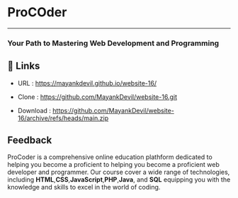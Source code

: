 # ProCOder
---
### Your Path to Mastering Web Development and Programming

## 🔗 Links

- URL : https://mayankdevil.github.io/website-16/

- Clone : https://github.com/MayankDevil/website-16.git

- Download : https://github.com/MayankDevil/website-16/archive/refs/heads/main.zip

## Feedback

ProCoder is a comprehensive online education plathform dedicated to helping you become a proficient to helping you become a proficient web developer and programmer. Our course cover a wide range of technologies, including __HTML__,__CSS__,__JavaScript__,__PHP__,__Java__, and __SQL__ equipping you with the knowledge and skills to excel in the world of coding.

<!--

# website-16

- Name : "ProCoder"

- Description : "Learn Bootstrap to make good or simple website layout with minmum components us"

- Version : 1.3

- Update : 10-10-2023

- Status : REST

- Responsive : True

- TecStack : { HTML | CSS | JavaScript | Bootstrap }

- Thanks : { VSCode | GitHub | Bootstrap-Icons | Freepik }

- Work : Self

- Design : { Mayank }

- Developer : { Mayank }

- CopyRight : { ProCoder }


---

### Home Page

![LoginPage](./data/procoder.png "HomePage")

## Responsive

_this website is very responsive webpages, thanks by bootstrap framewrok_

**SCREEN** { 1200PX | 992PX | 785PX | 556PX }

## INFOMATION

_this is self learning website that my first aproch to learn bootstrap not make tutorial website. it not claim to any course._

